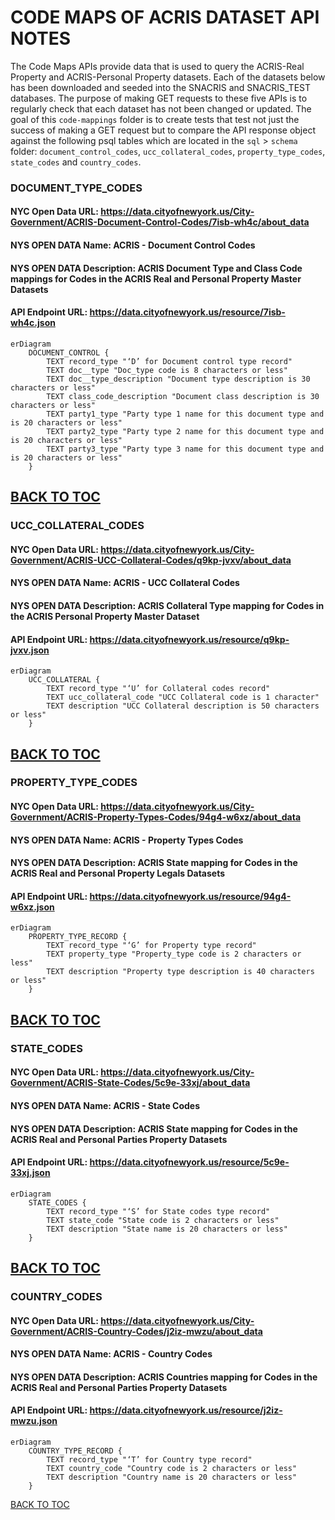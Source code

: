 # CODE MAPS OF ACRIS DATASET API NOTES

The Code Maps APIs provide data that is used to query the ACRIS-Real Property and ACRIS-Personal Property datasets.  Each of the datasets below has been downloaded and seeded into the SNACRIS and SNACRIS_TEST databases.  The purpose of making GET requests to these five APIs is to regularly check that each dataset has not been changed or updated.  The goal of this `code-mappings` folder is to create tests that test not just the success of making a GET request but to compare the API response object against the following psql tables which are located in the `sql` > `schema` folder: `document_control_codes`, `ucc_collateral_codes`, `property_type_codes`, `state_codes` and `country_codes`.

### DOCUMENT_TYPE_CODES
#### NYC Open Data URL: https://data.cityofnewyork.us/City-Government/ACRIS-Document-Control-Codes/7isb-wh4c/about_data
#### NYS OPEN DATA Name: ACRIS - Document Control Codes
#### NYS OPEN DATA Description: ACRIS Document Type and Class Code mappings for Codes in the ACRIS Real and Personal Property Master Datasets
#### API Endpoint URL: https://data.cityofnewyork.us/resource/7isb-wh4c.json

```mermaid
erDiagram
    DOCUMENT_CONTROL {
        TEXT record_type "‘D’ for Document control type record"
        TEXT doc__type "Doc_type code is 8 characters or less"
        TEXT doc__type_description "Document type description is 30 characters or less"
        TEXT class_code_description "Document class description is 30 characters or less"
        TEXT party1_type "Party type 1 name for this document type and is 20 characters or less"
        TEXT party2_type "Party type 2 name for this document type and is 20 characters or less"
        TEXT party3_type "Party type 3 name for this document type and is 20 characters or less"
    }
```
[BACK TO TOC](#dataset-index)
---

### UCC_COLLATERAL_CODES
#### NYC Open Data URL: https://data.cityofnewyork.us/City-Government/ACRIS-UCC-Collateral-Codes/q9kp-jvxv/about_data
#### NYS OPEN DATA Name: ACRIS - UCC Collateral Codes
#### NYS OPEN DATA Description: ACRIS Collateral Type mapping for Codes in the ACRIS Personal Property Master Dataset
#### API Endpoint URL: https://data.cityofnewyork.us/resource/q9kp-jvxv.json
```mermaid
erDiagram
    UCC_COLLATERAL {
        TEXT record_type "‘U’ for Collateral codes record"
        TEXT ucc_collateral_code "UCC Collateral code is 1 character"
        TEXT description "UCC Collateral description is 50 characters or less"
    }
```
[BACK TO TOC](#dataset-index)
---

### PROPERTY_TYPE_CODES
#### NYC Open Data URL: https://data.cityofnewyork.us/City-Government/ACRIS-Property-Types-Codes/94g4-w6xz/about_data
#### NYS OPEN DATA Name: ACRIS - Property Types Codes
#### NYS OPEN DATA Description: ACRIS State mapping for Codes in the ACRIS Real and Personal Property Legals Datasets
#### API Endpoint URL: https://data.cityofnewyork.us/resource/94g4-w6xz.json
```mermaid
erDiagram
    PROPERTY_TYPE_RECORD {
        TEXT record_type "‘G’ for Property type record"
        TEXT property_type "Property_type code is 2 characters or less"
        TEXT description "Property type description is 40 characters or less"
    }
```
[BACK TO TOC](#dataset-index)
---

### STATE_CODES
#### NYC Open Data URL: https://data.cityofnewyork.us/City-Government/ACRIS-State-Codes/5c9e-33xj/about_data
#### NYS OPEN DATA Name: ACRIS - State Codes
#### NYS OPEN DATA Description: ACRIS State mapping for Codes in the ACRIS Real and Personal Parties Property Datasets
#### API Endpoint URL: https://data.cityofnewyork.us/resource/5c9e-33xj.json
```mermaid
erDiagram
    STATE_CODES {
        TEXT record_type "‘S’ for State codes type record"
        TEXT state_code "State code is 2 characters or less"
        TEXT description "State name is 20 characters or less"
    }
```
[BACK TO TOC](#dataset-index)
---

### COUNTRY_CODES
#### NYC Open Data URL: https://data.cityofnewyork.us/City-Government/ACRIS-Country-Codes/j2iz-mwzu/about_data
#### NYS OPEN DATA Name: ACRIS - Country Codes
#### NYS OPEN DATA Description: ACRIS Countries mapping for Codes in the ACRIS Real and Personal Parties Property Datasets
#### API Endpoint URL: https://data.cityofnewyork.us/resource/j2iz-mwzu.json
```mermaid
erDiagram
    COUNTRY_TYPE_RECORD {
        TEXT record_type "‘T’ for Country type record"
        TEXT country_code "Country code is 2 characters or less"
        TEXT description "Country name is 20 characters or less"
    }
```
[BACK TO TOC](#dataset-index)